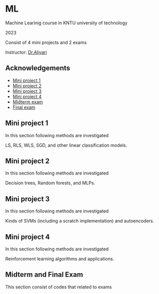 # ML


Machine Learinig course in KNTU university of technology 

2023

Consist of 4 mini projects and 2 exams

 Instructor: [Dr.Aliyari](https://scholar.google.com/citations?hl=en&user=4tTSHmQAAAAJ)


## Acknowledgements

 - [Mini project 1](https://github.com/Ghasememami/ML/tree/main/MP1)
 - [Mini project 2](https://github.com/Ghasememami/ML/tree/main/MP2)
 - [Mini project 3](https://github.com/Ghasememami/ML/tree/main/MP3)
 - [Mini project 4](https://github.com/Ghasememami/ML/tree/main/MP4)
 - [Midterm exam](https://github.com/Ghasememami/ML/tree/main/Midterm_Exam)
 - [Final exam](https://github.com/Ghasememami/ML/tree/main/Final_Exam)



## Mini project 1

In this section following methods are investigated 

LS, RLS, WLS, SGD, and other linear classification models.


## Mini project 2

In this section following methods are investigated 

Decision trees, Random forests, and MLPs.
## Mini project 3


In this section following methods are investigated 

Kinds of SVMs (including a scratch implementation) and autoencoders.


## Mini project 4

In this section following methods are investigated 

Reinforcement learning algorithms and applications.
## Midterm and Final Exam

This section consist of codes that related to exams
